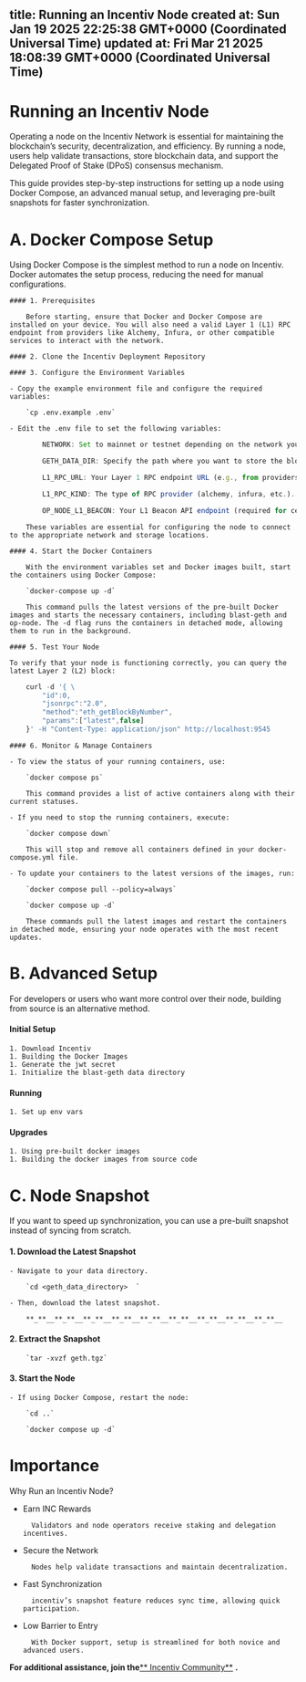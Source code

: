 
title: Running an Incentiv Node
created at: Sun Jan 19 2025 22:25:38 GMT+0000 (Coordinated Universal Time)
updated at: Fri Mar 21 2025 18:08:39 GMT+0000 (Coordinated Universal Time)
---

# Running an Incentiv Node

Operating a node on the Incentiv Network is essential for maintaining the blockchain’s security, decentralization, and efficiency. By running a node, users help validate transactions, store blockchain data, and support the Delegated Proof of Stake (DPoS) consensus mechanism​.

This guide provides step-by-step instructions for setting up a node using Docker Compose, an advanced manual setup, and leveraging pre-built snapshots for faster synchronization.

# A. Docker Compose Setup

Using Docker Compose is the simplest method to run a node on Incentiv. Docker automates the setup process, reducing the need for manual configurations.

```
#### 1. Prerequisites

    Before starting, ensure that Docker and Docker Compose are installed on your device. You will also need a valid Layer 1 (L1) RPC endpoint from providers like Alchemy, Infura, or other compatible services to interact with the network.

#### 2. Clone the Incentiv Deployment Repository

#### 3. Configure the Environment Variables

- Copy the example environment file and configure the required variables:

    `cp .env.example .env`

- Edit the .env file to set the following variables:
```

```javascript
        NETWORK: Set to mainnet or testnet depending on the network you want to connect to.
```

```javascript
        GETH_DATA_DIR: Specify the path where you want to store the blockchain data.
```

```javascript
        L1_RPC_URL: Your Layer 1 RPC endpoint URL (e.g., from providers like Alchemy or Infura).
```

```javascript
        L1_RPC_KIND: The type of RPC provider (alchemy, infura, etc.).
```

```javascript
        OP_NODE_L1_BEACON: Your L1 Beacon API endpoint (required for certain network upgrades).
```

```
    These variables are essential for configuring the node to connect to the appropriate network and storage locations.

#### 4. Start the Docker Containers

    With the environment variables set and Docker images built, start the containers using Docker Compose:

    `docker-compose up -d`

    This command pulls the latest versions of the pre-built Docker images and starts the necessary containers, including blast-geth and op-node. The -d flag runs the containers in detached mode, allowing them to run in the background.

#### 5. Test Your Node

To verify that your node is functioning correctly, you can query the latest Layer 2 (L2) block:
```

```javascript
    curl -d '{ \
        "id":0,
        "jsonrpc":"2.0",
        "method":"eth_getBlockByNumber",
        "params":["latest",false]
    }' -H "Content-Type: application/json" http://localhost:9545
```

```
#### 6. Monitor & Manage Containers

- To view the status of your running containers, use:

    `docker compose ps`

    This command provides a list of active containers along with their current statuses.

- If you need to stop the running containers, execute:

    `docker compose down`

    This will stop and remove all containers defined in your docker-compose.yml file.

- To update your containers to the latest versions of the images, run:

    `docker compose pull --policy=always`

    `docker compose up -d`

    These commands pull the latest images and restart the containers in detached mode, ensuring your node operates with the most recent updates.
```

# B. Advanced Setup

For developers or users who want more control over their node, building from source is an alternative method.

#### Initial Setup

```
1. Download Incentiv
1. Building the Docker Images
1. Generate the jwt secret
1. Initialize the blast-geth data directory
```

#### Running

```
1. Set up env vars
```

#### Upgrades

```
1. Using pre-built docker images
1. Building the docker images from source code
```

# C. Node Snapshot

If you want to speed up synchronization, you can use a pre-built snapshot instead of syncing from scratch.

#### 1. Download the Latest Snapshot

```
- Navigate to your data directory.

    `cd <geth_data_directory>  `

- Then, download the latest snapshot.

    **_**__**_**__**_**__**_**__**_**__**_**__**_**__**_**__**_**__
```

#### 2. Extract the Snapshot

```
    `tar -xvzf geth.tgz`
```

#### 3. Start the Node

```
- If using Docker Compose, restart the node:

    `cd ..`

    `docker compose up -d`
```

# Importance

Why Run an Incentiv Node?

* Earn INC Rewards

  ```
    Validators and node operators receive staking and delegation incentives.
  ```

* Secure the Network

  ```
    Nodes help validate transactions and maintain decentralization.
  ```

* Fast Synchronization

  ```
    incentiv’s snapshot feature reduces sync time, allowing quick participation.
  ```

* Low Barrier to Entry

  ```
    With Docker support, setup is streamlined for both novice and advanced users.
  ```

**For additional assistance, join the**[\*\* Incentiv Community\*\*](https://discord.com/invite/incentiv) **.**

<u></u>

          